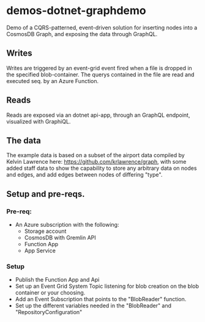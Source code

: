 # demos-dotnet-graphdemo
Demo of a CQRS-patterned, event-driven solution for inserting nodes into a CosmosDB Graph, and exposing the data through GraphQL.

## Writes
Writes are triggered by an event-grid event fired when a file is dropped in the specified blob-container.
The querys contained in the file are read and executed seq. by an Azure Function.

## Reads
Reads are exposed via an dotnet api-app, through an GraphQL endpoint, visualized with GraphiQL.

## The data
The example data is based on a subset of the airport data compiled by Kelvin Lawrence here: https://github.com/krlawrence/graph, with some added staff data to show the
capability to store any arbitrary data on nodes and edges, and add edges between nodes of differing "type".

## Setup and pre-reqs.
### Pre-req:
* An Azure subscription with the following:
  * Storage account
  * CosmosDB with Gremlin API
  * Function App
  * App Service

### Setup
* Publish the Function App and Api
* Set up an Event Grid System Topic listening for blob creation on the blob container or your choosing.
* Add an Event Subscription that points to the "BlobReader" function.
* Set up the different variables needed in the "BlobReader" and "RepositoryConfiguration"
